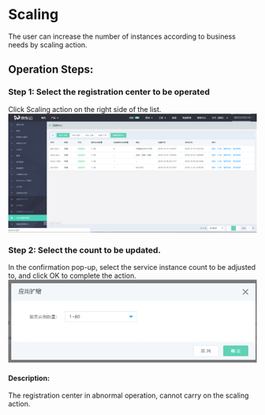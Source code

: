 #  Scaling

The user can increase the number of instances according to business needs by scaling action.

##  Operation Steps:
###  Step 1: Select the registration center to be operated
Click Scaling action on the right side of the list.
 ![](../../../../../image/Internet-Middleware/JD-Distributed-Service-Framework/zczx-list.png)
 
###   Step 2: Select the count to be updated.
In the confirmation pop-up, select the service instance count to be adjusted to, and click OK to complete the action.
  ![](../../../../../image/Internet-Middleware/JD-Distributed-Service-Framework/zczx-yyks.png)

#### Description:
The registration center in abnormal operation, cannot carry on the scaling action.
